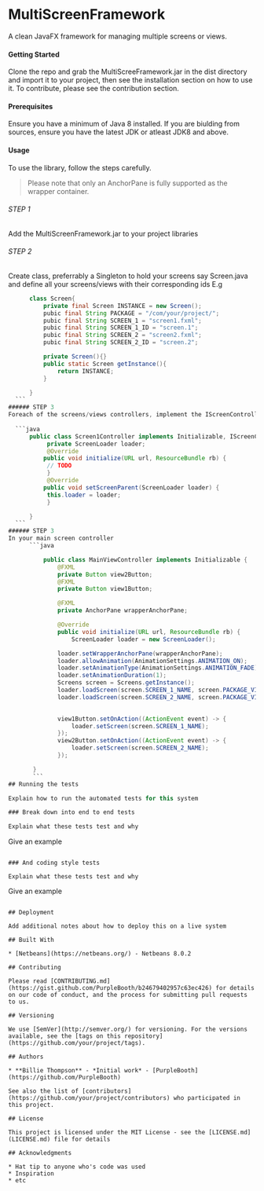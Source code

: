 # MultiScreenFramework
A clean JavaFX framework for managing multiple screens or views.

#### Getting Started
Clone the repo and grab the MultiScreeFramework.jar in the dist directory and import it to your project, then see the installation
section on how to use it.
To contribute, please see the contribution section.

#### Prerequisites
Ensure you have a minimum of Java 8 installed. If you are biulding from sources, ensure you have the latest JDK or atleast JDK8 and above.

#### Usage
To use the library, follow the steps carefully. 
> Please note that only an AnchorPane is fully supported as the wrapper container.
###### STEP 1
  Add the MultiScreenFramework.jar to your project libraries
###### STEP 2
  Create class, preferrably a Singleton to hold your screens say Screen.java and define all your screens/views with their corresponding   ids E.g
	
  ```java
		class Screen{
			private final Screen INSTANCE = new Screen();
			pubic final String PACKAGE = "/com/your/project/";
			pubic final String SCREEN_1 = "screen1.fxml";
			pubic final String SCREEN_1_ID = "screen.1";
			pubic final String SCREEN_2 = "screen2.fxml";
			pubic final String SCREEN_2_ID = "screen.2";

			private Screen(){}
			public static Screen getInstance(){
				return INSTANCE;
			}

		}
    ```
###### STEP 3
 Foreach of the screens/views controllers, implement the IScreenController and implement the single method setScreenLoader() E.g
	
	```java
		public class Screen1Controller implements Initializable, IScreenController {
   			 private ScreenLoader loader;
   			 @Override
    		public void initialize(URL url, ResourceBundle rb) {
       		 // TODO
   			 }
   			 @Override
    		public void setScreenParent(ScreenLoader loader) {
       		 this.loader = loader;
   			 }

		}
	```
###### STEP 3
In your main screen controller
		```java

			public class MainViewController implements Initializable {
			    @FXML
			    private Button view2Button;
			    @FXML
			    private Button view1Button;

			    @FXML
			    private AnchorPane wrapperAnchorPane;

			    @Override
			    public void initialize(URL url, ResourceBundle rb) {
			        ScreenLoader loader = new ScreenLoader();

		        loader.setWrapperAnchorPane(wrapperAnchorPane);
		        loader.allowAnimation(AnimationSettings.ANIMATION_ON);
		        loader.setAnimationType(AnimationSettings.ANIMATION_FADE);
		        loader.setAnimationDuration(1);
		        Screens screen = Screens.getInstance();
		        loader.loadScreen(screen.SCREEN_1_NAME, screen.PACKAGE_VIEW + screen.SCREEN_1_FXML);
		        loader.loadScreen(screen.SCREEN_2_NAME, screen.PACKAGE_VIEW + screen.SCREEN_2_FXML);
		        

		        view1Button.setOnAction((ActionEvent event) -> {
		            loader.setScreen(screen.SCREEN_1_NAME);
		        });
		        view2Button.setOnAction((ActionEvent event) -> {
		            loader.setScreen(screen.SCREEN_2_NAME);
		        });

   		 }
		 ```
## Running the tests

Explain how to run the automated tests for this system

### Break down into end to end tests

Explain what these tests test and why

```
Give an example
```

### And coding style tests

Explain what these tests test and why

```
Give an example
```

## Deployment

Add additional notes about how to deploy this on a live system

## Built With

* [Netbeans](https://netbeans.org/) - Netbeans 8.0.2

## Contributing

Please read [CONTRIBUTING.md](https://gist.github.com/PurpleBooth/b24679402957c63ec426) for details on our code of conduct, and the process for submitting pull requests to us.

## Versioning

We use [SemVer](http://semver.org/) for versioning. For the versions available, see the [tags on this repository](https://github.com/your/project/tags). 

## Authors

* **Billie Thompson** - *Initial work* - [PurpleBooth](https://github.com/PurpleBooth)

See also the list of [contributors](https://github.com/your/project/contributors) who participated in this project.

## License

This project is licensed under the MIT License - see the [LICENSE.md](LICENSE.md) file for details

## Acknowledgments

* Hat tip to anyone who's code was used
* Inspiration
* etc
